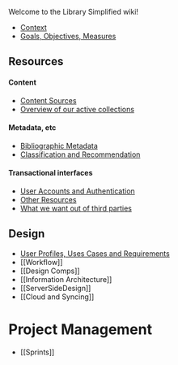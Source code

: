 Welcome to the Library Simplified wiki!

* [Context](https://github.com/NYPL/iOS-Reader/wiki/Context)
* [Goals, Objectives, Measures](https://github.com/NYPL/iOS-Reader/wiki/MetricsAndMeasurements)

## Resources
#### Content
* [Content Sources](https://github.com/NYPL/iOS-Reader/wiki/ContentSources)
* [Overview of our active collections](https://github.com/NYPL/iOS-Reader/wiki/OurCollections)

#### Metadata, etc
* [Bibliographic Metadata](https://github.com/NYPL/iOS-Reader/wiki/BibliographicMetadata)
* [Classification and Recommendation](https://github.com/NYPL/iOS-Reader/wiki/ClassificationAndRecommendation)

#### Transactional interfaces
* [User Accounts and Authentication](https://github.com/NYPL/iOS-Reader/wiki/Authentication)
* [Other Resources](https://github.com/NYPL/iOS-Reader/wiki/Resources)
* [What we want out of third parties](https://github.com/NYPL/iOS-Reader/wiki/ThirdPartyTODO)

## Design
* [User Profiles, Uses Cases and Requirements](https://github.com/NYPL/iOS-Reader/wiki/User-Profiles,-cases-and-requirements)
* [[Workflow]]
* [[Design Comps]]
* [[Information Architecture]]
* [[ServerSideDesign]]
* [[Cloud and Syncing]]

# Project Management
* [[Sprints]]

